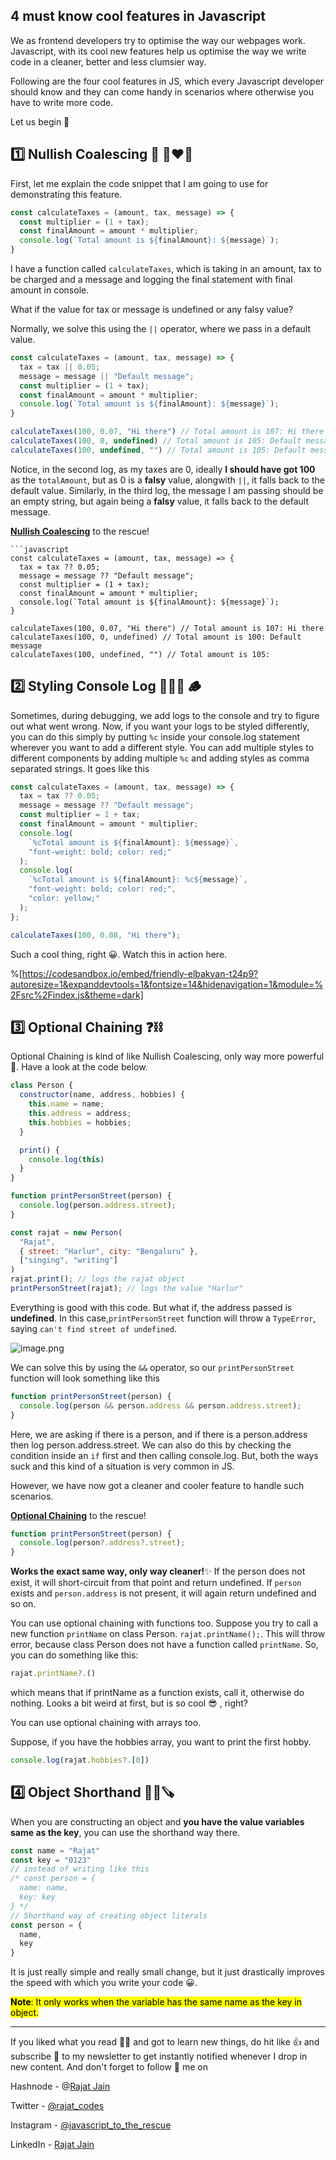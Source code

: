 ## 4 must know cool features in Javascript

We as frontend developers try to optimise the way our webpages work. Javascript, with its cool new features help us optimise the way we write code in a cleaner, better and less clumsier way.

Following are the four cool features in JS, which every Javascript developer should know and they can come handy in scenarios where otherwise you have to write more code.

Let us begin 🚀
## 1️⃣ Nullish Coalescing 🧼 👩‍❤️‍👨
First, let me explain the code snippet that I am going to use for demonstrating this feature.
```javascript
const calculateTaxes = (amount, tax, message) => {
  const multiplier = (1 + tax);
  const finalAmount = amount * multiplier;
  console.log(`Total amount is ${finalAmount}: ${message}`);
}
```
I have a function called `calculateTaxes`, which is taking in an amount, tax to be charged and a message and logging the final statement with final amount in console.

What if the value for tax or message is undefined or any falsy value?

Normally, we solve this using the `||` operator, where we pass in a default value.

```javascript
const calculateTaxes = (amount, tax, message) => {
  tax = tax || 0.05;
  message = message || "Default message";
  const multiplier = (1 + tax);
  const finalAmount = amount * multiplier;
  console.log(`Total amount is ${finalAmount}: ${message}`);
}

calculateTaxes(100, 0.07, "Hi there") // Total amount is 107: Hi there
calculateTaxes(100, 0, undefined) // Total amount is 105: Default message
calculateTaxes(100, undefined, "") // Total amount is 105: Default message
```
Notice, in the second log, as my taxes are 0, ideally **I should have got 100** as the `totalAmount`, but as 0 is a **falsy** value, alongwith `||`, it falls back to the default value. Similarly, in the third log, the message I am passing should be an empty string, but again being a **falsy** value, it falls back to the default message.

 [**Nullish Coalescing**](https://javascript.info/nullish-coalescing-operator)  to the rescue!
```
```javascript
const calculateTaxes = (amount, tax, message) => {
  tax = tax ?? 0.05;
  message = message ?? "Default message";
  const multiplier = (1 + tax);
  const finalAmount = amount * multiplier;
  console.log(`Total amount is ${finalAmount}: ${message}`);
}

calculateTaxes(100, 0.07, "Hi there") // Total amount is 107: Hi there
calculateTaxes(100, 0, undefined) // Total amount is 100: Default message
calculateTaxes(100, undefined, "") // Total amount is 105: 
```

## 2️⃣ Styling Console Log 💇🏻‍♂️ 🪵
Sometimes, during debugging, we add logs to the console and try to figure out what went wrong. Now, if you want your logs to be styled differently, you can do this simply by putting `%c` inside your console.log statement wherever you want to add a different style. You can add multiple styles to different components by adding multiple `%c` and adding styles as comma separated strings. It goes like this
```javascript
const calculateTaxes = (amount, tax, message) => {
  tax = tax ?? 0.05;
  message = message ?? "Default message";
  const multiplier = 1 + tax;
  const finalAmount = amount * multiplier;
  console.log(
    `%cTotal amount is ${finalAmount}: ${message}`,
    "font-weight: bold; color: red;"
  );
  console.log(
    `%cTotal amount is ${finalAmount}: %c${message}`,
    "font-weight: bold; color: red;",
    "color: yellow;"
  );
};

calculateTaxes(100, 0.08, "Hi there");
```
Such a cool thing, right 😀. Watch this in action here.

%[https://codesandbox.io/embed/friendly-elbakyan-t24p9?autoresize=1&expanddevtools=1&fontsize=14&hidenavigation=1&module=%2Fsrc%2Findex.js&theme=dark]

## 3️⃣ Optional Chaining ❓⛓
Optional Chaining is kind of like Nullish Coalescing, only way more powerful 🚀. Have a look at the code below.
```javascript
class Person {
  constructor(name, address, hobbies) {
    this.name = name;
    this.address = address;
    this.hobbies = hobbies;
  }

  print() {
    console.log(this)
  }
}

function printPersonStreet(person) {
  console.log(person.address.street);
}

const rajat = new Person(
  "Rajat",
  { street: "Harlur", city: "Bengaluru" },
  ["singing", "writing"]
)
rajat.print(); // logs the rajat object
printPersonStreet(rajat); // logs the value "Harlur"
```
Everything is good with this code. But what if, the address passed is **undefined**. In this case,`printPersonStreet` function will throw a `TypeError`, saying `can't find street of undefined`.

![image.png](https://cdn.hashnode.com/res/hashnode/image/upload/v1630397173849/S3RBSmd40.png)

We can solve this by using the `&&` operator, so our `printPersonStreet` function will look something like this
```javascript
function printPersonStreet(person) {
  console.log(person && person.address && person.address.street);
}
```
Here, we are asking if there is a person, and if there is a person.address then log person.address.street. We can also do this by checking the condition inside an `if` first and then calling console.log. But, both the ways suck and this kind of a situation is very common in JS.

However, we have now got a cleaner and cooler feature to handle such scenarios.

 [**Optional Chaining**](https://javascript.info/optional-chaining)  to the rescue!

```javascript
function printPersonStreet(person) {
  console.log(person?.address?.street);
}
```
**Works the exact same way, only way cleaner!**✨ If the person does not exist, it will short-circuit from that point and return undefined. If `person` exists and `person.address` is not present, it will again return undefined and so on.

You can use optional chaining with functions too. Suppose you try to call a new function `printName` on class Person.
`rajat.printName();`. This will throw error, because class Person does not have a function called `printName`. So, you can do something like this:

```javascript
rajat.printName?.()
```

which means that if printName as a function exists, call it, otherwise do nothing. Looks a bit weird at first, but is so cool 😎 , right?

You can use optional chaining with arrays too.

Suppose, if you have the hobbies array, you want to print the first hobby.
```javascript
console.log(rajat.hobbies?.[0])
```

## 4️⃣ Object Shorthand 🤏🏻🪚
When you are constructing an object and **you have the value variables same as the key**, you can use the shorthand way there.
```javascript
const name = "Rajat"
const key = "0123"
// instead of writing like this
/* const person = {
  name: name,
  key: key
} */
// Shorthand way of creating object literals
const person = {
  name,
  key
}
```
It is just really simple and really small change, but it just drastically improves the speed with which you write your code 😀.

<mark>**Note**: It only works when the variable has the same name as the key in object.

<hr></hr>

If you liked what you read 🧑‍🏫 and got to learn new things, do hit like 👍 and subscribe 🔖 to my newsletter to get instantly notified whenever I drop in new content.
And don't forget to follow 🚀 me on

Hashnode - @[Rajat Jain](@rajatexplains)

Twitter - [@rajat_codes](https://twitter.com/rajat_codes)

Instagram - [@javascript_to_the_rescue](https://instagram.com/javascript_to_the_rescue)

LinkedIn - [Rajat Jain](https://www.linkedin.com/in/rajatjain-21/)






